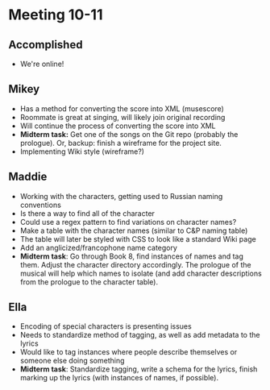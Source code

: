 # Meeting 10-11

## Accomplished 
* We're online!

## Mikey 
* Has a method for converting the score into XML (musescore)
* Roommate is great at singing, will likely join original recording 
* Will continue the process of converting the score into XML
* **Midterm task:** Get one of the songs on the Git repo (probably the prologue). Or, backup: finish a wireframe for the project site. 
* Implementing Wiki style (wireframe?)

## Maddie
* Working with the characters, getting used to Russian naming conventions
* Is there a way to find all of the character 
* Could use a regex pattern to find variations on character names?
* Make a table with the character names (similar to C&P naming table)
* The table will later be styled with CSS to look like a standard Wiki page
* Add an anglicized/francophone name category
* **Midterm task**: Go through Book 8, find instances of names and tag them. Adjust the character directory accordingly. The prologue of the musical will help which names to isolate (and add character descriptions from the prologue to the character table). 

## Ella
* Encoding of special characters is presenting issues
* Needs to standardize method of tagging, as well as add metadata to the lyrics 
* Would like to tag instances where people describe themselves or someone else doing something
* **Midterm task**: Standardize tagging, write a schema for the lyrics, finish marking up the lyrics (with instances of names, if possible).


